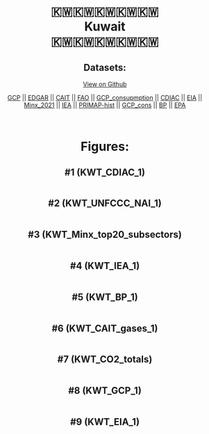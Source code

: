 
<center>
<h1 align="center">
🇰🇼🇰🇼🇰🇼🇰🇼🇰🇼
<br>
Kuwait
<br>
🇰🇼🇰🇼🇰🇼🇰🇼🇰🇼
</h1>
<h2>Datasets:</h2>
<p><a href="https://github.com/dquintani/Greenhouse-Data/tree/master/country_data/KWT_Kuwait/data">View on Github</a>
<br></p><p><a href="data/KWT_GCP.csv">GCP</a> || <a href="data/KWT_EDGAR.csv">EDGAR</a> || <a href="data/KWT_CAIT.csv">CAIT</a> || <a href="data/KWT_FAO.csv">FAO</a> || <a href="data/KWT_GCP_consupmption.csv">GCP_consupmption</a> || <a href="data/KWT_CDIAC.csv">CDIAC</a> || <a href="data/KWT_EIA.csv">EIA</a> || <a href="data/KWT_Minx_2021.csv">Minx_2021</a> || <a href="data/KWT_IEA.csv">IEA</a> || <a href="data/KWT_PRIMAP-hist.csv">PRIMAP-hist</a> || <a href="data/KWT_GCP_cons.csv">GCP_cons</a> || <a href="data/KWT_BP.csv">BP</a> || <a href="data/KWT_EPA.csv">EPA</a></p><p><br></p>
<h1>Figures:</h1><h2>#1 (KWT_CDIAC_1)</h2>
<p><img alt="" src="figures/KWT_CDIAC_1.png" /></p><h2>#2 (KWT_UNFCCC_NAI_1)</h2>
<p><img alt="" src="figures/KWT_UNFCCC_NAI_1.png" /></p><h2>#3 (KWT_Minx_top20_subsectors)</h2>
<p><img alt="" src="figures/KWT_Minx_top20_subsectors.png" /></p><h2>#4 (KWT_IEA_1)</h2>
<p><img alt="" src="figures/KWT_IEA_1.png" /></p><h2>#5 (KWT_BP_1)</h2>
<p><img alt="" src="figures/KWT_BP_1.png" /></p><h2>#6 (KWT_CAIT_gases_1)</h2>
<p><img alt="" src="figures/KWT_CAIT_gases_1.png" /></p><h2>#7 (KWT_CO2_totals)</h2>
<p><img alt="" src="figures/KWT_CO2_totals.png" /></p><h2>#8 (KWT_GCP_1)</h2>
<p><img alt="" src="figures/KWT_GCP_1.png" /></p><h2>#9 (KWT_EIA_1)</h2>
<p><img alt="" src="figures/KWT_EIA_1.png" /></p>